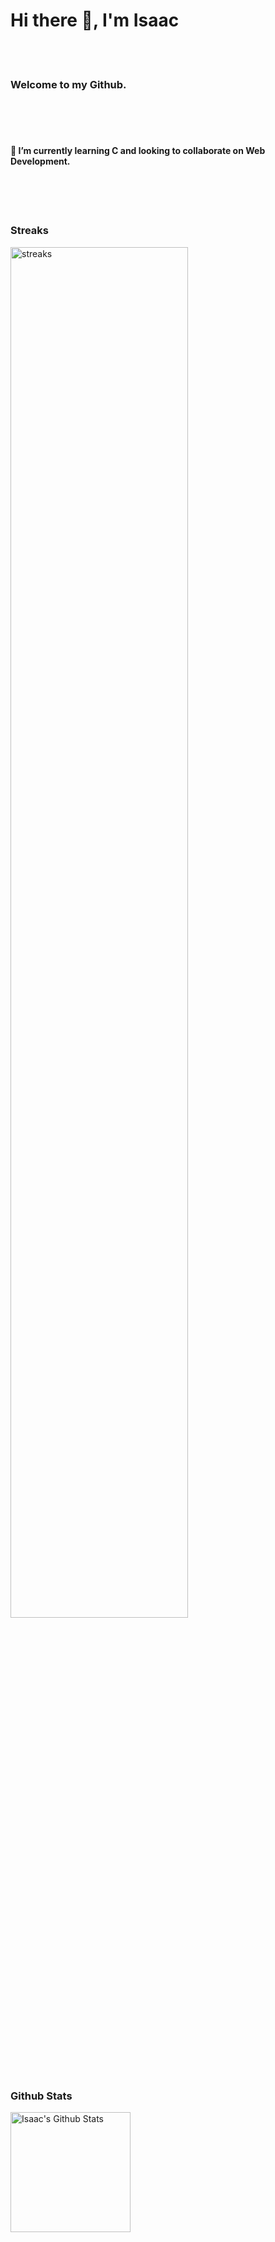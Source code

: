 <html>
  <body>
    <h1> Hi there 👋, I'm Isaac </h1>
    <br>
    <br>
    <h3> Welcome to my Github. </h3>
    <br>
    <br>
    <br>
    <h4> 🌱 I’m currently learning C and looking to collaborate on Web Development. </h4>
    <br>
    <br>
    <br>
    <h3> Streaks </h3>
    <a href="https://git.io/streak-stats"><img align="center" width="75%" alt="streaks" src="https://streak-stats.demolab.com?user=Bigizic"/></a>
    <br>
    <div>
      <h3> Github Stats </h3>
      <a href="https://github.com/Bigizic/github-readme-stats"> <img alt="Isaac's Github Stats" src="https://Bigizic-github-readme-stats.vercel.app/api/                      username=Bigizic&show_icons=true&include_all_commits=true&count_private=true&theme=react&hide_border=true&bg_color=1F222E&title_color=F85D7F&icon_color=F8D866" height="192px"/>
    </div>



<!--
**Bigizic/Bigizic** is a ✨ _special_ ✨ repository because its `README.md` (this file) appears on your GitHub profile.

Here are some ideas to get you started:

- 🔭 I’m currently working on ...
- 👯 I’m looking to collaborate on Web Dev
- 🤔 I’m looking for help with ...
- 💬 Ask me about ...
- 📫 How to reach me: ...
- 😄 Pronouns: ...
- ⚡ Fun fact: ...
-->
